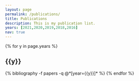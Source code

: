 ```yaml
---
layout: page
permalink: /publications/
title: Publications
description: This is my publication list.
years: [2021,2020,2019,2018,2016]
nav: true
---
```


<div class="publications">

{% for y in page.years %}
  <h2 class="year">{{y}}</h2>
  {% bibliography -f papers -q @*[year={{y}}]* %}
{% endfor %}

</div>
